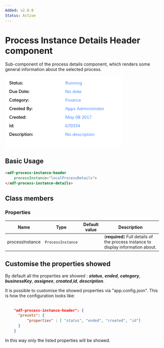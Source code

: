 ```yaml
---
Added: v2.0.0
Status: Active
---
```

# Process Instance Details Header component

Sub-component of the process details component, which renders some general information about the selected process.

![adf-process-instance-header](../docassets/images/adf-process-instance-header-attachment.png)

## Basic Usage

```html
<adf-process-instance-header   
    processInstance="localProcessDetails">
</adf-process-instance-details>
```

## Class members

### Properties

| Name | Type | Default value | Description |
| ---- | ---- | ------------- | ----------- |
| processInstance | `ProcessInstance` |  | (**required**) Full details of the process instance to display information about.  |

## Customise the properties showed
By default all the properties are showed :
***status***, ***ended***, ***category***, ***businessKey***, ***assignee***, ***created***,***id***, ***description***. 

It is possible to customise the showed properties via "app.config.json".
This is how the configuration looks like:

```json

    "adf-process-instance-header": {
      "presets": {
          "properties" : [ "status", "ended", "created", "id"]
      }
    }

```
In this way only the listed properties will be showed.
